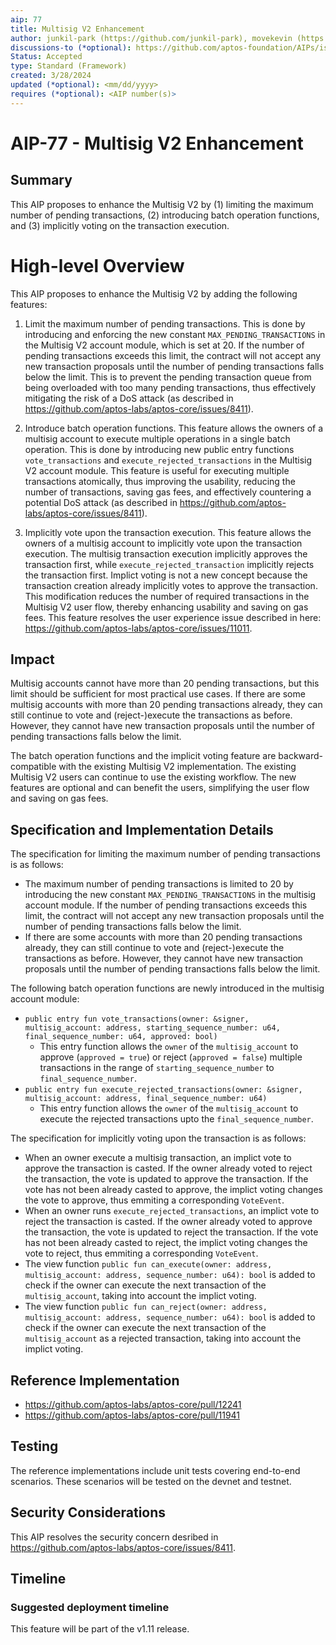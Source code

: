 ```yaml
---
aip: 77
title: Multisig V2 Enhancement
author: junkil-park (https://github.com/junkil-park), movekevin (https://github.com/movekevin)
discussions-to (*optional): https://github.com/aptos-foundation/AIPs/issues/409
Status: Accepted
type: Standard (Framework)
created: 3/28/2024
updated (*optional): <mm/dd/yyyy>
requires (*optional): <AIP number(s)>
---
```


# AIP-77 - Multisig V2 Enhancement

## Summary

This AIP proposes to enhance the Multisig V2 by (1) limiting the maximum number of pending transactions, (2) introducing batch operation functions, and (3) implicitly voting on the transaction execution.

# High-level Overview

This AIP proposes to enhance the Multisig V2 by adding the following features:
1. Limit the maximum number of pending transactions. This is done by introducing and enforcing the new constant `MAX_PENDING_TRANSACTIONS` in the Multisig V2 account module, which is set at 20. If the number of pending transactions exceeds this limit, the contract will not accept any new transaction proposals until the number of pending transactions falls below the limit. This is to prevent the pending transaction queue from being overloaded with too many pending transactions, thus effectively mitigating the risk of a DoS attack (as described in https://github.com/aptos-labs/aptos-core/issues/8411).

2. Introduce batch operation functions. This feature allows the owners of a multisig account to execute multiple operations in a single batch operation. This is done by introducing new public entry functions `vote_transactions` and `execute_rejected_transactions` in the Multisig V2 account module. This feature is useful for executing multiple transactions atomically, thus improving the usability, reducing the number of transactions, saving gas fees, and effectively countering a potential DoS attack (as described in https://github.com/aptos-labs/aptos-core/issues/8411).

3. Implicitly vote upon the transaction execution. This feature allows the owners of a multisig account to implicitly vote upon the transaction execution. The multisig transaction execution implicitly approves the transaction first, while `execute_rejected_transaction` implicitly rejects the transaction first. Implict voting is not a new concept because the transaction creation already implicitly votes to approve the transaction. This modification reduces the number of required transactions in the Multisig V2 user flow, thereby enhancing usability and saving on gas fees. This feature resolves the user experience issue described in here: https://github.com/aptos-labs/aptos-core/issues/11011.

## Impact

Multisig accounts cannot have more than 20 pending transactions, but this limit should be sufficient for most practical use cases. If there are some multisig accounts with more than 20 pending transactions already, they can still continue to vote and (reject-)execute the transactions as before. However, they cannot have new transaction proposals until the number of pending transactions falls below the limit.

The batch operation functions and the implicit voting feature are backward-compatible with the existing Multisig V2 implementation. The existing Multisig V2 users can continue to use the existing workflow. The new features are optional and can benefit the users, simplifying the user flow and saving on gas fees.

## Specification and Implementation Details

The specification for limiting the maximum number of pending transactions is as follows:

* The maximum number of pending transactions is limited to 20 by introducing the new constant `MAX_PENDING_TRANSACTIONS` in the multisig account module. If the number of pending transactions exceeds this limit, the contract will not accept any new transaction proposals until the number of pending transactions falls below the limit.
* If there are some accounts with more than 20 pending transactions already, they can still continue to vote and (reject-)execute the transactions as before. However, they cannot have new transaction proposals until the number of pending transactions falls below the limit.

The following batch operation functions are newly introduced in the multisig account module:
* `public entry fun vote_transactions(owner: &signer, multisig_account: address, starting_sequence_number: u64, final_sequence_number: u64, approved: bool)`
  * This entry function allows the `owner` of the `multisig_account` to approve (`approved = true`) or reject (`approved = false`) multiple transactions in the range of `starting_sequence_number` to `final_sequence_number`.
* `public entry fun execute_rejected_transactions(owner: &signer, multisig_account: address, final_sequence_number: u64)`
  * This entry function allows the `owner` of the `multisig_account` to execute the rejected transactions upto the `final_sequence_number`.

The specification for implicitly voting upon the transaction is as follows:
* When an owner execute a multisig transaction, an implict vote to approve the transaction is casted. If the owner already voted to reject the transaction, the vote is updated to approve the transaction. If the vote has not been already casted to approve, the implict voting changes the vote to approve, thus emmiting a corresponding `VoteEvent`.
* When an owner runs `execute_rejected_transactions`, an implict vote to reject the transaction is casted. If the owner already voted to approve the transaction, the vote is updated to reject the transaction. If the vote has not been already casted to reject, the implict voting changes the vote to reject, thus emmiting a corresponding `VoteEvent`.
* The view function `public fun can_execute(owner: address, multisig_account: address, sequence_number: u64): bool` is added to check if the owner can execute the next transaction of the `multisig_account`, taking into account the implict voting.
* The view function `public fun can_reject(owner: address, multisig_account: address, sequence_number: u64): bool` is added to check if the owner can execute the next transaction of the `multisig_account` as a rejected transaction, taking into account the implict voting.

## Reference Implementation

* https://github.com/aptos-labs/aptos-core/pull/12241
* https://github.com/aptos-labs/aptos-core/pull/11941

## Testing
The reference implementations include unit tests covering end-to-end scenarios. These scenarios will be tested on the devnet and testnet.

## Security Considerations

This AIP resolves the security concern desribed in https://github.com/aptos-labs/aptos-core/issues/8411.

## Timeline

### Suggested deployment timeline

This feature will be part of the v1.11 release.
